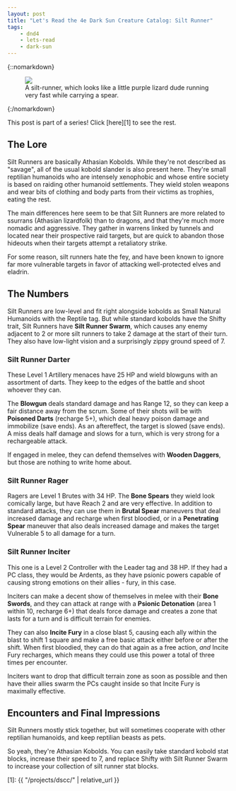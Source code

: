 ```yaml
---
layout: post
title: "Let's Read the 4e Dark Sun Creature Catalog: Silt Runner"
tags:
    - dnd4
    - lets-read
    - dark-sun
---
```


{::nomarkdown}
<figure class="center">
  <img src="{{ "/assets/wir-dscc-silt-runner.png" | absolute_url }}"/>
  <figcaption>
    A silt-runner, which looks like a little purple lizard dude running very
    fast while carrying a spear.
  </figcaption>
</figure>
{:/nomarkdown}

This post is part of a series! Click [here][1] to see the rest.


## The Lore

Silt Runners are basically Athasian Kobolds. While they're not described as
"savage", all of the usual kobold slander is also present here. They're small
reptilian humanoids who are intensely xenophobic and whose entire society is
based on raiding other humanoid settlements. They wield stolen weapons and wear
bits of clothing and body parts from their victims as trophies, eating the rest.

The main differences here seem to be that Silt Runners are more related to
ssurrans (Athasian lizardfolk) than to dragons, and that they're much more
nomadic and aggressive. They gather in warrens linked by tunnels and located
near their prospective raid targets, but are quick to abandon those hideouts
when their targets attempt a retaliatory strike.

For some reason, silt runners hate the fey, and have been known to ignore far
more vulnerable targets in favor of attacking well-protected elves and eladrin.

## The Numbers

Silt Runners are low-level and fit right alongside kobolds as Small Natural
Humanoids with the Reptile tag. But while standard kobolds have the Shifty
trait, Silt Runners have **Silt Runner Swarm**, which causes any enemy adjacent
to 2 or more silt runners to take 2 damage at the start of their turn. They also
have low-light vision and a surprisingly zippy ground speed of 7.

### Silt Runner Darter

These Level 1 Artillery menaces have 25 HP and wield blowguns with an assortment
of darts. They keep to the edges of the battle and shoot whoever they can.

The **Blowgun** deals standard damage and has Range 12, so they can keep a fair
distance away from the scrum. Some of their shots will be with **Poisoned
Darts** (recharge 5+), which deal heavy poison damage and immobilize (save
ends). As an aftereffect, the target is slowed (save ends). A miss deals half
damage and slows for a turn, which is very strong for a rechargeable attack.

If engaged in melee, they can defend themselves with **Wooden Daggers**, but
those are nothing to write home about.

### Silt Runner Rager

Ragers are Level 1 Brutes with 34 HP. The **Bone Spears** they wield look
comically large, but have Reach 2 and are very effective. In addition to
standard attacks, they can use them in **Brutal Spear** maneuvers that deal
increased damage and recharge when first bloodied, or in a **Penetrating Spear**
maneuver that also deals increased damage and makes the target Vulnerable 5 to
all damage for a turn.

### Silt Runner Inciter

This one is a Level 2 Controller with the Leader tag and 38 HP. If they had a PC
class, they would be Ardents, as they have psionic powers capable of causing
strong emotions on their allies - fury, in this case.

Inciters can make a decent show of themselves in melee with their **Bone
Swords**, and they can attack at range with a **Psionic Detonation** (area 1
within 10, recharge 6+) that deals force damage and creates a zone that lasts
for a turn and is difficult terrain for enemies.

They can also **Incite Fury** in a close blast 5, causing each ally within the
blast to shift 1 square and make a free basic attack either before or after the
shift. When first bloodied, they can do that again as a free action, _and_
Incite Fury recharges, which means they could use this power a total of three
times per encounter.

Inciters want to drop that difficult terrain zone as soon as possible and then
have their allies swarm the PCs caught inside so that Incite Fury is maximally
effective.

## Encounters and Final Impressions

Silt Runners mostly stick together, but will sometimes cooperate with other
reptilian humanoids, and keep reptilian beasts as pets.

So yeah, they're Athasian Kobolds. You can easily take standard kobold stat
blocks, increase their speed to 7, and replace Shifty with Silt Runner Swarm to
increase your collection of silt runner stat blocks.

[1]: {{ "/projects/dscc/" | relative_url }}
